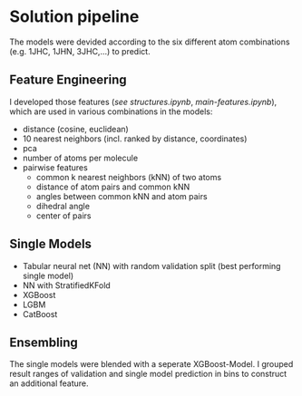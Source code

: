 # Solution pipeline
The models were devided according to the six different atom combinations (e.g. 1JHC, 1JHN, 3JHC,...) to predict.
## Feature Engineering
I developed those features (*see structures.ipynb*, *main-features.ipynb*), which are used in various combinations in the models:
- distance (cosine, euclidean)
- 10 nearest neighbors (incl. ranked by distance, coordinates)
- pca
- number of atoms per molecule
- pairwise features
  - common k nearest neighbors (kNN) of two atoms
  - distance of atom pairs and common kNN
  - angles between common kNN and atom pairs
  - dihedral angle
  - center of pairs

## Single Models
- Tabular neural net (NN) with random validation split (best performing single model)
- NN with StratifiedKFold
- XGBoost
- LGBM
- CatBoost

## Ensembling
The single models were blended with a seperate XGBoost-Model. I grouped result ranges of validation and single model prediction in bins to construct an additional feature. 
